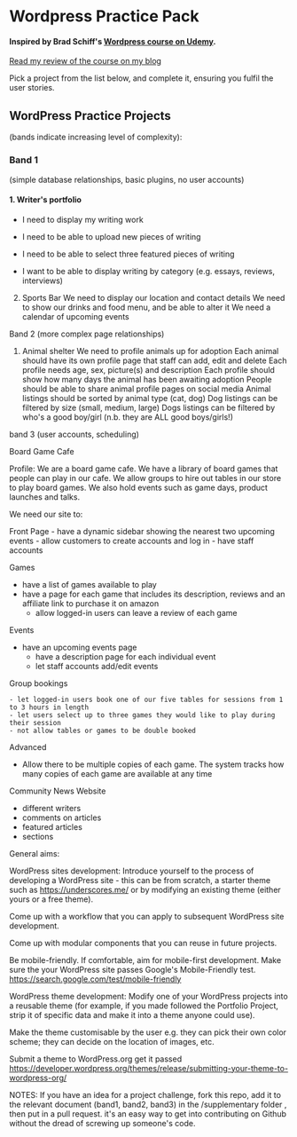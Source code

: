 # Wordpress Practice Pack
#### Inspired by Brad Schiff's [Wordpress course on Udemy](https://www.udemy.com/become-a-wordpress-developer-php-javascript/).

[Read my review of the course on my blog](http://adamskuse.com/blog/coding/2018/03/15/thoughts-on-brad-schiffs-become-a-wordpress-developer-course/) 


Pick a project from the list below, and complete it, ensuring you fulfil the user stories.


## WordPress Practice Projects
(bands indicate increasing level of complexity):

### Band 1
(simple database relationships, basic plugins, no user accounts)

#### 1. Writer's portfolio 
- I need to display my writing work

- I need to be able to upload new pieces of writing

- I need to be able to select three featured pieces of writing

- I want to be able to display writing by category (e.g. essays, reviews, interviews)
	

2. Sports Bar
	We need to display our location and contact details
	We need to show our drinks and food menu, and be able to alter it
	We need a calendar of upcoming events
 
Band 2
(more complex page relationships)

1. Animal shelter
	We need to profile animals up for adoption
	Each animal should have its own profile page that staff can add, edit and delete
	Each profile needs age, sex, picture(s) and description
	Each profile should show how many days the animal has been awaiting adoption
People should be able to share animal profile pages on social media
Animal listings should be sorted by animal type (cat, dog)
Dog listings can be filtered by size (small, medium, large)
Dogs listings can be filtered by who's a good boy/girl (n.b. they are ALL good boys/girls!)
 



	
band 3
(user accounts, scheduling)

Board Game Cafe

Profile: We are a board game cafe. We have a library of board games that people can play in our cafe. We allow groups to hire out tables in our store to play board games. We also hold events such as game days, product launches and talks.

We need our site to:


Front Page
	- have a dynamic sidebar showing the nearest two upcoming events
	- allow customers to create accounts and log in
	- have staff accounts

Games
- have a list of games available to play
- have a page for each game that includes its description, reviews and an affiliate link to purchase it on amazon
	- allow logged-in users can leave a review of each game
	
Events	
- have an upcoming events page
	- have a description page for each individual event
	- let staff accounts add/edit events
	
Group bookings
	
	- let logged-in users book one of our five tables for sessions from 1 to 3 hours in length
	- let users select up to three games they would like to play during their session
	- not allow tables or games to be double booked

Advanced
- Allow there to be multiple copies of each game. The system tracks how many copies of each game are available at any time


Community News Website
- different writers
- comments on articles
- featured articles
- sections














General aims:

WordPress sites development:
Introduce yourself to the process of developing a WordPress site - this can be from scratch, a starter theme such as https://underscores.me/ or by modifying an existing theme (either yours or a free theme).

Come up with a workflow that you can apply to subsequent WordPress site development.

Come up with modular components that you can reuse in future projects.

Be mobile-friendly. If comfortable, aim for mobile-first development. Make sure the your WordPress site passes Google's Mobile-Friendly test. https://search.google.com/test/mobile-friendly

WordPress theme development:
Modify one of your WordPress projects into a reusable theme (for example, if you made followed the Portfolio Project, strip it of specific data and make it into a theme anyone could use).

Make the theme customisable by the user e.g. they can pick their own color scheme; they can decide on the location of images, etc.

Submit a theme to WordPress.org get it passed https://developer.wordpress.org/themes/release/submitting-your-theme-to-wordpress-org/


NOTES:
If you have an idea for a project challenge, fork this repo, add it to the relevant document (band1, band2, band3) in the /supplementary folder , then put in a pull request. it's an easy way to get into contributing on Github without the dread of screwing up someone's code. 



















